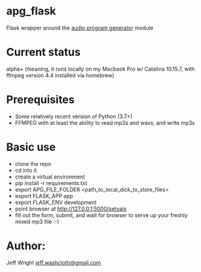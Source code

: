 # apg_flask
Flask wrapper around the [audio program generator](https://github.com/jeffwright13/audio_program_generator) module

# Current status
alpha+ (meaning, it runs locally on my Macbook Pro w/ Catalina 10.15.7,
 with ffmpeg version 4.4 installed via homebrew)

# Prerequisites
* Some relatively recent version of Python (3.7+)
* FFMPEG with at least the ability to read mp3s and wavs, and write mp3s

# Basic use
* clone the repo
* cd into it
* create a virtual environment
* pip install -r requirements.txt
* export APG_FILE_FOLDER <path_to_local_dick_to_store_files>
* export FLASK_APP app
* export FLASK_ENV development
* point browser at http://127.0.0.1:5000/setvals
* fill out the form, submit, and wait for browser to serve up your freshly mixed mp3 file :-)

# Author:
Jeff Wright <jeff.washcloth@gmail.com>
